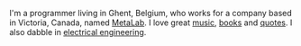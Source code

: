 I'm a programmer living in Ghent, Belgium, who works for a company based in Victoria, Canada, named [MetaLab](https://metalab.co/). I love great [music](https://soundcloud.com/purplesynth/likes), [books](books/) and [quotes](http://quotes.icidasset.com/). I also dabble in [electrical engineering](http://circuits.icidasset.com/).
